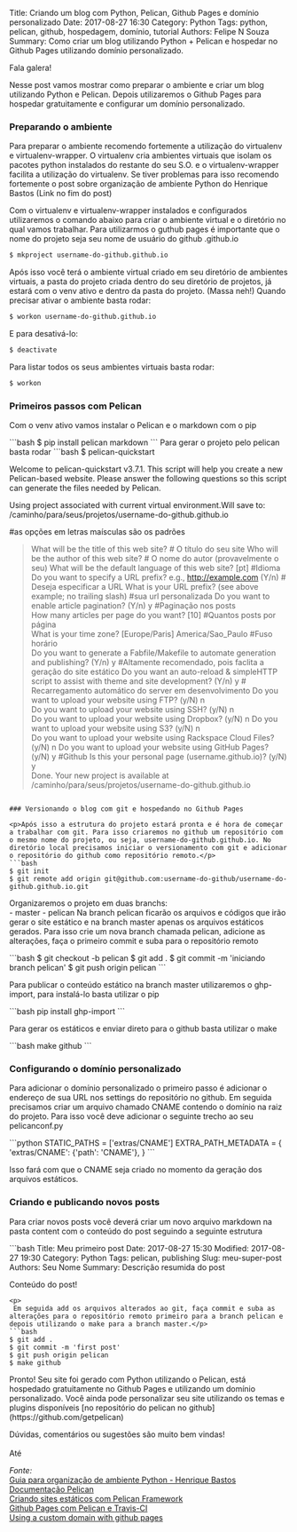 Title: Criando um blog com Python, Pelican, Github Pages e domínio personalizado
Date: 2017-08-27 16:30
Category: Python
Tags: python, pelican, github, hospedagem, domínio, tutorial
Authors: Felipe N Souza
Summary: Como criar um blog utilizando Python + Pelican e hospedar no Github Pages utilizando domínio personalizado.

Fala galera!

<p>Nesse post vamos mostrar como preparar o ambiente e criar um blog utilizando Python e Pelican. Depois utilizaremos o Github Pages para hospedar gratuitamente e configurar um domínio personalizado.</p>

### Preparando o ambiente

<p>Para preparar o ambiente recomendo fortemente a utilização do virtualenv e virtualenv-wrapper. O virtualenv cria ambientes virtuais que isolam os pacotes python instalados do restante do seu S.O. e o virtualenv-wrapper facilita a utilização do virtualenv. Se tiver problemas para isso recomendo fortemente o post sobre organização de ambiente Python do Henrique Bastos (Link no fim do post)</p>
<p>Com o virtualenv e virtualenv-wrapper instalados e configurados utilizaremos o comando abaixo para criar o ambiente virtual e o diretório no qual vamos trabalhar. Para utilizarmos o guthub pages é importante que o nome do projeto seja seu nome de usuário do github .github.io</p>

```bash
$ mkproject username-do-github.github.io
```
<p>Após isso você terá o ambiente virtual criado em seu diretório de ambientes virtuais, a pasta do projeto criada dentro do seu diretório de projetos, já estará com o venv ativo e dentro da pasta do projeto. (Massa neh!) Quando precisar ativar o ambiente basta rodar:</p>

```bash
$ workon username-do-github.github.io
```
E para desativá-lo:
```bash
$ deactivate
```
Para listar todos os seus ambientes virtuais basta rodar:
```bash
$ workon
```

### Primeiros passos com Pelican

<p>Com o venv ativo vamos instalar o Pelican e o markdown com o pip</p>
```bash
$ pip install pelican markdown
```
Para gerar o projeto pelo pelican basta rodar
```bash
$ pelican-quickstart

Welcome to pelican-quickstart v3.7.1.
This script will help you create a new Pelican-based website.
Please answer the following questions so this script can generate the files
needed by Pelican.

Using project associated with current virtual environment.Will save to:
/caminho/para/seus/projetos/username-do-github.github.io

#as opções em letras maísculas são os padrões

> What will be the title of this web site? # O título do seu site
> Who will be the author of this web site? # O nome do autor (provavelmente o seu)
> What will be the default language of this web site? [pt] #Idioma
> Do you want to specify a URL prefix? e.g., http://example.com   (Y/n) # Deseja especificar a URL 
> What is your URL prefix? (see above example; no trailing slash) #sua url personalizada
> Do you want to enable article pagination? (Y/n) y   #Paginação nos posts                     
> How many articles per page do you want? [10]        #Quantos posts por página                          
> What is your time zone? [Europe/Paris] America/Sao_Paulo     #Fuso horário                              
> Do you want to generate a Fabfile/Makefile to automate generation and publishing? (Y/n) y #Altamente recomendado, pois faclita a geração do site estático
> Do you want an auto-reload & simpleHTTP script to assist with theme and site development? (Y/n) y # Recarregamento automático do server em desenvolvimento
> Do you want to upload your website using FTP? (y/N) n                                                      
> Do you want to upload your website using SSH? (y/N) n                                                      
> Do you want to upload your website using Dropbox? (y/N) n
> Do you want to upload your website using S3? (y/N) n                                                       
> Do you want to upload your website using Rackspace Cloud Files? (y/N) n
> Do you want to upload your website using GitHub Pages? (y/N) y   #Github
> Is this your personal page (username.github.io)? (y/N) y                                                                                              
Done. Your new project is available at /caminho/para/seus/projetos/username-do-github.github.io
```

### Versionando o blog com git e hospedando no Github Pages

<p>Após isso a estrutura do projeto estará pronta e é hora de começar a trabalhar com git. Para isso criaremos no github um repositório com o mesmo nome do projeto, ou seja, username-do-github.github.io. No diretório local precisamos iniciar o versionamento com git e adicionar o repositório do github como repositório remoto.</p>
```bash
$ git init
$ git remote add origin git@github.com:username-do-github/username-do-github.github.io.git
```

<p>Organizaremos o projeto em duas branchs:<br>
- master
- pelican
Na branch pelican ficarão os arquivos e códigos que irão gerar o site estático e na branch master apenas os arquivos estáticos gerados. Para isso crie um nova branch chamada pelican, adicione as alterações, faça o primeiro commit e suba para o repositório remoto</p>
```bash
$ git checkout -b pelican
$ git add .
$ git commit -m 'iniciando branch pelican'
$ git push origin pelican
```
<p>Para publicar o conteúdo estático na branch master utilizaremos o ghp-import, para instalá-lo basta utilizar o pip</p>
```bash
pip install ghp-import
```
<p>Para gerar os estáticos e enviar direto para o github basta utilizar o make</p>
```bash
make github
```

### Configurando o domínio personalizado

<p>Para adicionar o domínio personalizado o primeiro passo é adicionar o endereço de sua URL nos settings do repositório no github. Em seguida precisamos criar um arquivo chamado CNAME contendo o domínio na raiz do projeto. Para isso você deve adicionar o seguinte trecho ao seu pelicanconf.py</p>
```python
STATIC_PATHS = ['extras/CNAME']
EXTRA_PATH_METADATA = {
    'extras/CNAME': {'path': 'CNAME'},
}
```
<p>Isso fará com que o CNAME seja criado no momento da geração dos arquivos estáticos.</p>

### Criando e publicando novos posts

<p>Para criar novos posts você deverá criar um novo arquivo markdown na pasta content com o conteúdo do post seguindo a seguinte estrutura</p>
```bash
Title: Meu primeiro post
Date: 2017-08-27 15:30
Modified: 2017-08-27 19:30
Category: Python
Tags: pelican, publishing
Slug: meu-super-post
Authors: Seu Nome
Summary: Descrição resumida do post

Conteúdo do post!
```
<p>
 Em seguida add os arquivos alterados ao git, faça commit e suba as alterações para o repositório remoto primeiro para a branch pelican e depois utilizando o make para a branch master.</p>
```bash
$ git add . 
$ git commit -m 'first post' 
$ git push origin pelican 
$ make github
```
<p>Pronto! Seu site foi gerado com Python utilizando o Pelican, está hospedado gratuitamente no Github Pages e utilizando um domínio personalizado. Você ainda pode personalizar seu site utilizando os temas e plugins disponíveis [no repositório do pelican no github](https://github.com/getpelican)</p>

<p>Dúvidas, comentários ou sugestões são muito bem vindas!<br><br>
Até</p>

*Fonte:*<br>
[Guia para organização de ambiente Python - Henrique Bastos](https://medium.com/welcome-to-the-django/guia-definitivo-para-organizar-meu-ambiente-python-a16e2479b753)<br>
[Documentação Pelican](http://docs.getpelican.com/en/stable/)<br>
[Criando sites estáticos com Pelican Framework](http://pythonclub.com.br/criando-sites-estaticos-com-pelican.html)<br>
[Github Pages com Pelican e Travis-CI](http://pythonclub.com.br/github-pages-com-pelican-e-travis-ci.html)<br>
[Using a custom domain with github pages](https://help.github.com/articles/using-a-custom-domain-with-github-pages/)